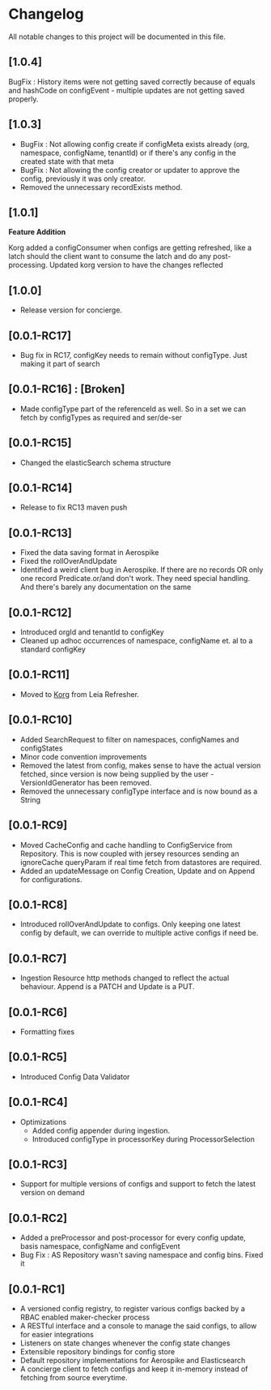# Changelog

All notable changes to this project will be documented in this file.

## [1.0.4]

BugFix : History items were not getting saved correctly because of equals and hashCode on configEvent - multiple updates are not getting saved properly. 

## [1.0.3]

- BugFix : Not allowing config create if configMeta exists already (org, namespace, configName, tenantId) or if there's
  any config in the created state with that meta
- BugFix : Not allowing the config creator or updater to approve the config, previously it was only creator.
- Removed the unnecessary recordExists method.

## [1.0.1]

**Feature Addition**

Korg added a configConsumer when configs are getting refreshed, like a latch should the client want to consume the latch
and do any post-processing.
Updated korg version to have the changes reflected

## [1.0.0]

- Release version for concierge.

## [0.0.1-RC17]

- Bug fix in RC17, configKey needs to remain without configType. Just making it part of search

## [0.0.1-RC16] : [Broken]

- Made configType part of the referenceId as well. So in a set we can fetch by configTypes as required and ser/de-ser

## [0.0.1-RC15]

- Changed the elasticSearch schema structure

## [0.0.1-RC14]

- Release to fix RC13 maven push

## [0.0.1-RC13]

- Fixed the data saving format in Aerospike
- Fixed the rollOverAndUpdate
- Identified a weird client bug in Aerospike. If there are no records OR only one record Predicate.or/and don't work.
  They need special handling. And there's barely any documentation on the same

## [0.0.1-RC12]

- Introduced orgId and tenantId to configKey
- Cleaned up adhoc occurrences of namespace, configName et. al to a standard configKey

## [0.0.1-RC11]

- Moved to [Korg](https://github.com/grookage/korg) from Leia Refresher.

## [0.0.1-RC10]

- Added SearchRequest to filter on namespaces, configNames and configStates
- Minor code convention improvements
- Removed the latest from config, makes sense to have the actual version fetched, since version is now being supplied by
  the user - VersionIdGenerator has been removed.
- Removed the unnecessary configType interface and is now bound as a String

## [0.0.1-RC9]

- Moved CacheConfig and cache handling to ConfigService from Repository. This is now coupled with jersey resources
  sending an ignoreCache queryParam if real time fetch from datastores are required.
- Added an updateMessage on Config Creation, Update and on Append for configurations.

## [0.0.1-RC8]

- Introduced rollOverAndUpdate to configs. Only keeping one latest config by default, we can override to multiple active
  configs if need be.

## [0.0.1-RC7]

- Ingestion Resource http methods changed to reflect the actual behaviour. Append is a PATCH and Update is a PUT.

## [0.0.1-RC6]

- Formatting fixes

## [0.0.1-RC5]

- Introduced Config Data Validator

## [0.0.1-RC4]

- Optimizations
    - Added config appender during ingestion.
    - Introduced configType in processorKey during ProcessorSelection

## [0.0.1-RC3]

- Support for multiple versions of configs and support to fetch the latest version on demand

## [0.0.1-RC2]

- Added a preProcessor and post-processor for every config update, basis namespace, configName and configEvent
- Bug Fix : AS Repository wasn't saving namespace and config bins. Fixed it

## [0.0.1-RC1]

- A versioned config registry, to register various configs backed by a RBAC enabled maker-checker process
- A RESTful interface and a console to manage the said configs, to allow for easier integrations
- Listeners on state changes whenever the config state changes
- Extensible repository bindings for config store
- Default repository implementations for Aerospike and Elasticsearch
- A concierge client to fetch configs and keep it in-memory instead of fetching from source everytime.